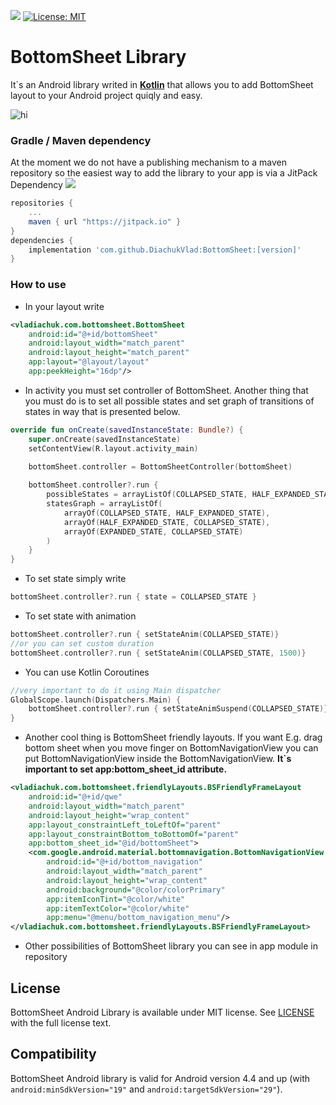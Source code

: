 [![](https://jitpack.io/v/DiachukVlad/BottomSheet.svg)](https://jitpack.io/#DiachukVlad/BottomSheet) [![License: MIT](https://img.shields.io/badge/License-MIT-yellow.svg)](https://opensource.org/licenses/MIT)
# BottomSheet Library 
It\`s an Android library writed in **[Kotlin](https://github.com/JetBrains/kotlin)** that allows you to add BottomSheet layout to your Android project quiqly and easy.
 
![hi](https://diachukvlad.github.io/files/BottomSheet.gif)

### Gradle / Maven dependency 
At the moment we do not have a publishing mechanism to a maven repository so the easiest way to add the library to your app is via a JitPack Dependency 
[![](https://jitpack.io/v/DiachukVlad/BottomSheet.svg)](https://jitpack.io/#DiachukVlad/BottomSheet)

```gradle
repositories {
    ...
    maven { url "https://jitpack.io" }
}
dependencies {
    implementation 'com.github.DiachukVlad:BottomSheet:[version]'
}
```

### How to use
* In your layout write
```xml
<vladiachuk.com.bottomsheet.BottomSheet
    android:id="@+id/bottomSheet"
    android:layout_width="match_parent"
    android:layout_height="match_parent"
    app:layout="@layout/layout"
    app:peekHeight="16dp"/>
```

 
* In activity you must set controller of BottomSheet. Another thing that you must do is to set all possible states and set graph of transitions of states in way that is presented below.

```kotlin
override fun onCreate(savedInstanceState: Bundle?) {
    super.onCreate(savedInstanceState)
    setContentView(R.layout.activity_main)

    bottomSheet.controller = BottomSheetController(bottomSheet)
    
    bottomSheet.controller?.run {
        possibleStates = arrayListOf(COLLAPSED_STATE, HALF_EXPANDED_STATE, EXPANDED_STATE)
        statesGraph = arrayListOf(
            arrayOf(COLLAPSED_STATE, HALF_EXPANDED_STATE),
            arrayOf(HALF_EXPANDED_STATE, COLLAPSED_STATE),
            arrayOf(EXPANDED_STATE, COLLAPSED_STATE)
        )
    }
}
```

* To set state simply write
```kotlin
bottomSheet.controller?.run { state = COLLAPSED_STATE }
```

* To set state with animation
```kotlin
bottomSheet.controller?.run { setStateAnim(COLLAPSED_STATE)}
//or you can set custom duration
bottomSheet.controller?.run { setStateAnim(COLLAPSED_STATE, 1500)}
```

* You can use Kotlin Coroutines
```kotlin
//very important to do it using Main dispatcher
GlobalScope.launch(Dispatchers.Main) {
    bottomSheet.controller?.run { setStateAnimSuspend(COLLAPSED_STATE)}
}
```

* Another cool thing is BottomSheet friendly layouts. If you want E.g. drag bottom sheet when you move finger on BottomNavigationView you can put BottomNavigationView inside the BottomNavigationView. **It\`s important to set app:bottom_sheet_id attribute.**
```xml
<vladiachuk.com.bottomsheet.friendlyLayouts.BSFriendlyFrameLayout
    android:id="@+id/qwe"
    android:layout_width="match_parent"
    android:layout_height="wrap_content"
    app:layout_constraintLeft_toLeftOf="parent"
    app:layout_constraintBottom_toBottomOf="parent"
    app:bottom_sheet_id="@id/bottomSheet">
    <com.google.android.material.bottomnavigation.BottomNavigationView
        android:id="@+id/bottom_navigation"
        android:layout_width="match_parent"
        android:layout_height="wrap_content"
        android:background="@color/colorPrimary"
        app:itemIconTint="@color/white"
        app:itemTextColor="@color/white"
        app:menu="@menu/bottom_navigation_menu"/>
</vladiachuk.com.bottomsheet.friendlyLayouts.BSFriendlyFrameLayout>
```

* Other possibilities of BottomSheet library you can see in app module in repository

##  License
BottomSheet Android Library is available under MIT license. See [LICENSE](https://github.com/DiachukVlad/BottomSheet/blob/master/LICENSE) with the full license text. 

## Compatibility
BottomSheet Android library is valid for Android version 4.4 and up (with ```android:minSdkVersion="19"``` and ```android:targetSdkVersion="29"```).
